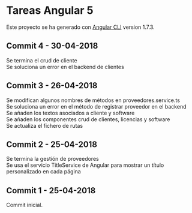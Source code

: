 # Tareas Angular 5

Este proyecto se ha generado con [Angular CLI](https://github.com/angular/angular-cli) version 1.7.3.

## Commit 4 - 30-04-2018

Se termina el crud de cliente  
Se soluciona un error en el backend de clientes  

## Commit 3 - 26-04-2018

Se modifican algunos nombres de métodos en proveedores.service.ts  
Se soluciona un error en el método de registrar proveedor en el backend  
Se añaden los textos asociados a cliente y software  
Se añaden los componentes crud de clientes, licencias y software  
Se actualiza el fichero de rutas  

## Commit 2 - 25-04-2018

Se termina la gestión de proveedores  
Se usa el servicio TitleService de Angular para mostrar un título personalizado en cada página   

## Commit 1 - 25-04-2018

Commit inicial. 
